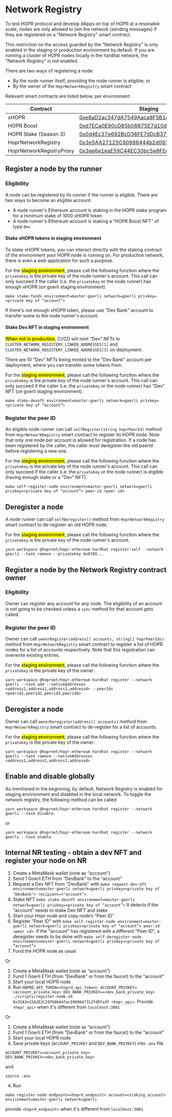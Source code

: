 # Network Registry

To test HOPR protocol and develop dApps on top of HOPR at a resonable scale, nodes are only allowed to join the network (sending messages) if they are registered on a "Network Registry" smart contract.

This restriction on the access guarded by the "Network Registry" is only enabled in the staging or production environment by default. If you are running a cluster of HOPR nodes locally in the hardhat network, the "Network Registry" is not enabled.

There are two ways of registering a node:

- By the node runner itself, providing the node runner is eligible; or
- By the owner of the `HoprNetworkRegistry` smart contract

Relevant smart contracts are listed below, per environment:

| Contract                 | Staging                                                                                                                      | Production                                                                                                                           |
| ------------------------ | ---------------------------------------------------------------------------------------------------------------------------- | ------------------------------------------------------------------------------------------------------------------------------------ |
| xHOPR                    | [0xe8aD2ac347dA7549Aaca8F5B1c5Bf979d85bC78F](https://goerli.etherscan.io/token/0xe8aD2ac347dA7549Aaca8F5B1c5Bf979d85bC78F)   | [0xD057604A14982FE8D88c5fC25Aac3267eA142a08](https://blockscout.com/xdai/mainnet/address/0xD057604A14982FE8D88c5fC25Aac3267eA142a08) |
| HOPR Boost               | [0xd7ECa0E90cD85b08875E7d10d4D25B274C6CC549](https://goerli.etherscan.io/token/0xd7eca0e90cd85b08875e7d10d4d25b274c6cc549)   | [0x43d13D7B83607F14335cF2cB75E87dA369D056c7](https://blockscout.com/xdai/mainnet/address/0x43d13D7B83607F14335cF2cB75E87dA369D056c7) |
| HOPR Stake (Season 3)    | [0x0d4Ec37e692BcD36FE7dDcB37a14358d7F44d72C](https://goerli.etherscan.io/address/0x0d4Ec37e692BcD36FE7dDcB37a14358d7F44d72C) | [0xae933331ef0bE122f9499512d3ed4Fa3896DCf20](https://blockscout.com/xdai/mainnet/address/0xae933331ef0bE122f9499512d3ed4Fa3896DCf20) |
| HoprNetworkRegistry      | [0x3e5AA27125C90686444b2d093BFe9b843E82D2F5](https://goerli.etherscan.io/address/0x3e5AA27125C90686444b2d093BFe9b843E82D2F5) |                                                                                                                                      |
| HoprNetworkRegistryProxy | [0x3ee6e1eaE59C44EC30bc5e8FEeE587f95C9F2626](https://goerli.etherscan.io/address/0x3ee6e1eaE59C44EC30bc5e8FEeE587f95C9F2626) |                                                                                                                                      |

## Register a node by the runner

### Eligibility

A node can be registered by its runner if the runner is eligible. There are two ways to become an eligible account:

- A node runner's Ethereum account is staking in the HOPR stake program for a minimum stake of 1000 xHOPR token
- A node runner's Ethereum account is staking a "HOPR Boost NFT" of type `Dev`

#### Stake xHOPR tokens in staging environment

To stake xHOPR tokens, you can interact directly with the staking contract of the environment your HOPR node is running on. For production network, there is even a web application for such a purpose.

For the <mark>staging environment</mark>, please call the following function where the `privatekey` is the private key of the node runner's account. This call can only succeed if the caller (i.e. the `privatekey` or the node runner) has enough xHOPR (on goerli staging environment).

```
make stake-funds environment=master-goerli network=goerli privkey=<private key of “account”>
```

If there's not enough xHOPR token, please use "Dev Bank" account to transfer some to the node runner's account.

#### Stake Dev NFT in staging environment

<mark>When not in production</mark>, CI/CD will mint "Dev" NFTs to `CLUSTER_NETWORK_REGISTERY_LINKED_ADDRESSES[1]` and `CLUSTER_NETWORK_REGISTERY_LINKED_ADDRESSES[3]` on deployment.

There are 10 "Dev" NFTs being minted to the "Dev Bank" account per deployment, where you can transfer some tokens from.

For the <mark>staging environment</mark>, please call the following function where the `privatekey` is the private key of the node runner's account. This call can only succeed if the caller (i.e. the `privatekey` or the node runner) has "Dev" NFT (on goerli staging environment).

```
make stake-devnft environment=master-goerli network=goerli privkey=<private key of “account”>
```

### Register the peer ID

An eligible node runner can call `selfRegister(string hoprPeerId)` method from `HoprNetworkRegistry` smart contract to register its HOPR node. Note that only one node per account is allowed for registration. If a node has been registered by the caller, the caller must deregister the old peerId before registering a new one.

For the <mark>staging environment</mark>, please call the following function where the `privatekey` is the private key of the node runner's account. This call can only succeed if the caller (i.e. the `privatekey` or the node runner) is eligible (having enough stake or a "Dev" NFT).

```
make self-register-node environment=master-goerli network=goerli privkey=<private key of “account”> peer-id <peer id>
```

## Deregister a node

A node runner can call `selfDeregister()` method from `HoprNetworkRegistry` smart contract to de-register an old HOPR node.

For the <mark>staging environment</mark>, please call the following function where the `privatekey` is the private key of the node runner's account.

```
yarn workspace @hoprnet/hopr-ethereum hardhat register:self --network goerli --task remove --privatekey 0x6789...
```

## Register a node by the Network Registry contract owner

### Eligibility

Owner can register any account for any node. The eligibility of an account is not going to be checked unless a `sync` method for that account gets called.

### Register the peer ID

Owner can call `ownerRegister(address[] accounts, string[] hoprPeerIds)` method from `HoprNetworkRegistry` smart contract to register a list of HOPR nodes for a list of accounts respectively. Note that this registration can overwrite existing entries.

For the <mark>staging environment</mark>, please call the following function where the `privatekey` is the private key of the owner.

```
yarn workspace @hoprnet/hopr-ethereum hardhat register --network goerli --task add --nativeAddresses <address1,address2,address3,address4> --peerIds <peerid1,peerid2,peerid3,peerid4>
```

## Deregister a node

Owner can call `ownerDeregister(address[] accounts)` method from `HoprNetworkRegistry` smart contract to de-register for a list of accounts.

For the <mark>staging environment</mark>, please call the following function where the `privatekey` is the private key of the owner.

```
yarn workspace @hoprnet/hopr-ethereum hardhat register --network goerli --task remove --nativeAddresses <address1,address2,address3,address4>
```

## Enable and disable globally

As mentioned in the beginning, by default, Network Registry is enabled for staging envirionment and disabled in the local network.
To toggle the network registry, the following method can be called

```
yarn workspace @hoprnet/hopr-ethereum hardhat register --network goerli --task disable
```

or

```
yarn workspace @hoprnet/hopr-ethereum hardhat register --network goerli --task enable
```

## Internal NR testing - obtain a dev NFT and register your node on NR

1. Create a MetaMask wallet (note as “account”)
2. Send 1 Goerli ETH from “DevBank” to the “account”
3. Request a Dev NFT from "DevBank" with `make request-dev-nft environment=master-goerli network=goerli privkey=<private key of "DevBank"> recipient=<"account">`.
4. Stake NFT `make stake-devnft environment=master-goerli network=goerli privkey=<private key of “account”>` It detects if the “account” needs to stake Dev NFT and stake
5. Start your Hopr node and copy node’s “Peer ID”
6. Register "Peer ID" with `make self-register-node environment=master-goerli network=goerli privkey=<private key of “account”> peer-id <peer id>`. If the "account" has registered with a different "Peer ID", a deregister needs to be done with `make self-deregister-node environment=master-goerli network=goerli privkey=<private key of “account”>`
7. Fund the HOPR node as usual

Or

1. Create a MetaMask wallet (note as “account”)
2. Fund 1 Goerli ETH (from “DevBank” or from the faucet) to the “account”
3. Start your local HOPR node
4. Run `HOPRD_API_TOKEN=<hoprd_api_token> ACCOUNT_PRIVKEY=<account_private_key> DEV_BANK_PRIVKEY==<dev_bank_private_key> ./scripts/register-node.sh 0x35A3e15A2E2C297686A4fac5999647312fdDfa3f <hopr_api>`. Provide `<hopr_api>` when it's different from `localhost:3001`

Or

1. Create a MetaMask wallet (note as “account”)
2. Fund 1 Goerli ETH (from “DevBank” or from the faucet) to the “account”
3. Start your local HOPR node
4. Save private keys (`ACCOUNT_PRIVKEY` and `DEV_BANK_PRIVKEY`) into `.env` file

```
ACCOUNT_PRIVKEY=<account_private_key>
DEV_BANK_PRIVKEY=<dev_bank_private_key>
```

and

```
source .env
```

4. Run

```
make register-node endpoint=<hoprd_endpoint> account=<staking_account> environment=master-goerli network=goerli
```

provide `<hoprd_endpoint>` when it's different from `localhost:3001`

